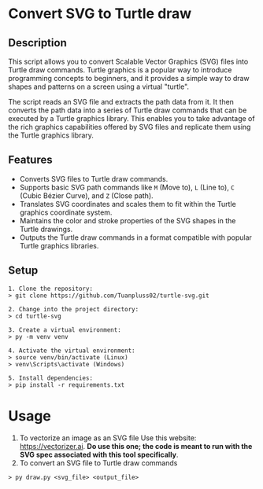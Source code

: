 # Convert SVG to Turtle draw

## Description

This script allows you to convert Scalable Vector Graphics (SVG) files into Turtle draw commands. Turtle graphics is a popular way to introduce programming concepts to beginners, and it provides a simple way to draw shapes and patterns on a screen using a virtual "turtle".

The script reads an SVG file and extracts the path data from it. It then converts the path data into a series of Turtle draw commands that can be executed by a Turtle graphics library. This enables you to take advantage of the rich graphics capabilities offered by SVG files and replicate them using the Turtle graphics library.

## Features

- Converts SVG files to Turtle draw commands.
- Supports basic SVG path commands like `M` (Move to), `L` (Line to), `C` (Cubic Bézier Curve), and `Z` (Close path).
- Translates SVG coordinates and scales them to fit within the Turtle graphics coordinate system.
- Maintains the color and stroke properties of the SVG shapes in the Turtle drawings.
- Outputs the Turtle draw commands in a format compatible with popular Turtle graphics libraries.

## Setup

```
1. Clone the repository:
> git clone https://github.com/Tuanpluss02/turtle-svg.git

2. Change into the project directory:
> cd turtle-svg

3. Create a virtual environment:
> py -m venv venv

4. Activate the virtual environment:
> source venv/bin/activate (Linux)
> venv\Scripts\activate (Windows)

5. Install dependencies:
> pip install -r requirements.txt
```

# Usage
1. To vectorize an image as an SVG file
Use this website: https://vectorizer.ai. **Do use this one; the code is meant to run with the SVG spec associated with this tool specifically**.
2. To convert an SVG file to Turtle draw commands
```
> py draw.py <svg_file> <output_file>
```

